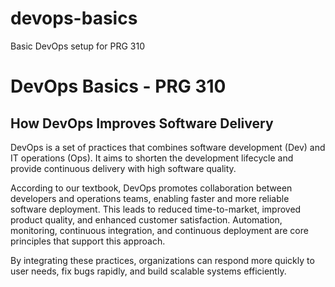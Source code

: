 # devops-basics
Basic DevOps setup for PRG 310
# DevOps Basics - PRG 310

## How DevOps Improves Software Delivery

DevOps is a set of practices that combines software development (Dev) and IT operations (Ops). It aims to shorten the development lifecycle and provide continuous delivery with high software quality.

According to our textbook, DevOps promotes collaboration between developers and operations teams, enabling faster and more reliable software deployment. This leads to reduced time-to-market, improved product quality, and enhanced customer satisfaction. Automation, monitoring, continuous integration, and continuous deployment are core principles that support this approach.

By integrating these practices, organizations can respond more quickly to user needs, fix bugs rapidly, and build scalable systems efficiently.
